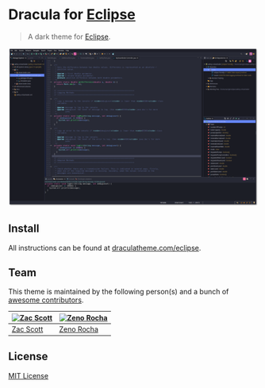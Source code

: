 # Dracula for [Eclipse](https://www.eclipse.org/)

> A dark theme for [Eclipse](https://www.eclipse.org/).

![Screenshot](./screenshot.png)

## Install

All instructions can be found at [draculatheme.com/eclipse](https://draculatheme.com/eclipse).

## Team

This theme is maintained by the following person(s) and a bunch of [awesome contributors](https://github.com/dracula/template/graphs/contributors).

[![Zac Scott](https://avatars2.githubusercontent.com/u/38968222?v=3&s=70)](https://github.com/scottzach1) | [![Zeno Rocha](https://avatars2.githubusercontent.com/u/398893?v=3&s=70)](https://github.com/zenorocha)
--- | ---
[Zac Scott](https://github.com/nesl247) | [Zeno Rocha](https://github.com/zenorocha)

## License

[MIT License](./LICENSE)
